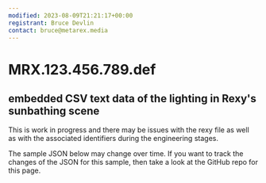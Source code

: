 ```yaml
---
modified: 2023-08-09T21:21:17+00:00
registrant: Bruce Devlin
contact: bruce@metarex.media
---
```


# MRX.123.456.789.def

## embedded CSV text data of the lighting in Rexy's sunbathing scene

This is work in progress and there may be issues with the rexy file as well as
with the associated identifiers during the engineering stages.

The sample JSON below may change over time. If you want to track the changes of
the JSON for this sample, then take a look at the GitHub repo for this page.
